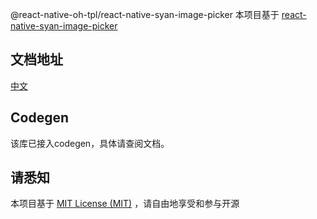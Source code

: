 @react-native-oh-tpl/react-native-syan-image-picker
本项目基于 [react-native-syan-image-picker](https://github.com/syanbo/react-native-syan-image-picker)
## 文档地址
[中文](https://gitee.com/react-native-oh-library/usage-docs/blob/master/zh-cn/react-native-syan-image-picker.md)
## Codegen
该库已接入codegen，具体请查阅文档。
## 请悉知
本项目基于 [MIT License (MIT)](https://github.com/syanbo/react-native-syan-image-picker/blob/master/LICENSE) ，请自由地享受和参与开源